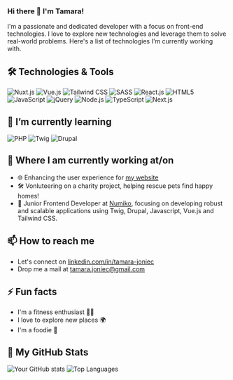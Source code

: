 ### Hi there 👋 I'm Tamara!

I'm a passionate and dedicated developer with a focus on front-end technologies. I love to explore new technologies and leverage them to solve real-world problems. Here's a list of technologies I'm currently working with.

## 🛠️ Technologies & Tools
![Nuxt.js](https://img.shields.io/badge/-Nuxt.js-00C58E?style=flat&logo=nuxtdotjs)
![Vue.js](https://img.shields.io/badge/-Vue.js-4FC08D?style=flat&logo=vue-dot-js)
![Tailwind CSS](https://img.shields.io/badge/-Tailwind_CSS-38B2AC?style=flat&logo=tailwind-css)
![SASS](https://img.shields.io/badge/-SASS-CC6699?style=flat&logo=sass&logoColor=white)
![React.js](https://img.shields.io/badge/-React.js-61DAFB?style=flat&logo=react)
![HTML5](https://img.shields.io/badge/-HTML5-E34F26?style=flat&logo=html5&logoColor=white)
![JavaScript](https://img.shields.io/badge/-JavaScript-F7DF1E?style=flat&logo=javascript&logoColor=black)
![jQuery](https://img.shields.io/badge/-jQuery-0769AD?style=flat&logo=jquery)
![Node.js](https://img.shields.io/badge/-Node.js-339933?style=flat&logo=node-dot-js&logoColor=white)
![TypeScript](https://img.shields.io/badge/-TypeScript-3178C6?style=flat&logo=typescript&logoColor=white)
![Next.js](https://img.shields.io/badge/-Next.js-000000?style=flat&logo=nextdotjs)

## 🌱 I’m currently learning
![PHP](https://img.shields.io/badge/-PHP-777BB4?style=flat&logo=php)
![Twig](https://img.shields.io/badge/-Twig-339933?style=flat&logo=twig&logoColor=white)
![Drupal](https://img.shields.io/badge/-Drupal-0678BE?style=flat&logo=drupal&logoColor=white)

## 💼 Where I am currently working at/on
- 🌐 Enhancing the user experience for [my website](https://tamarajoniec-portfolio.netlify.app/)
- 🛠 Vonluteering on a charity project, helping rescue pets find happy homes!
- 🌟 Junior Frontend Developer at [Numiko](https://www.numiko.com/), focusing on developing robust and scalable applications using Twig, Drupal, Javascript, Vue.js and Tailwind CSS.


## 📫 How to reach me
- Let's connect on [linkedin.com/in/tamara-joniec](linkedin.com/in/tamara-joniec)
- Drop me a mail at tamara.joniec@gmail.com
## ⚡ Fun facts
- I'm a fitness enthusiast 🏋️‍♂️
- I love to explore new places 🌍
- I'm a foodie 🍲

## 🌟 My GitHub Stats
![Your GitHub stats](https://github-readme-stats.vercel.app/api?username=TamaraJoniec&show_icons=true&hide_border=true&count_private=true&include_all_commits=true&theme=tokyonight)
![Top Languages](https://github-readme-stats.vercel.app/api/top-langs/?username=TamaraJoniec&layout=compact&theme=tokyonight)
